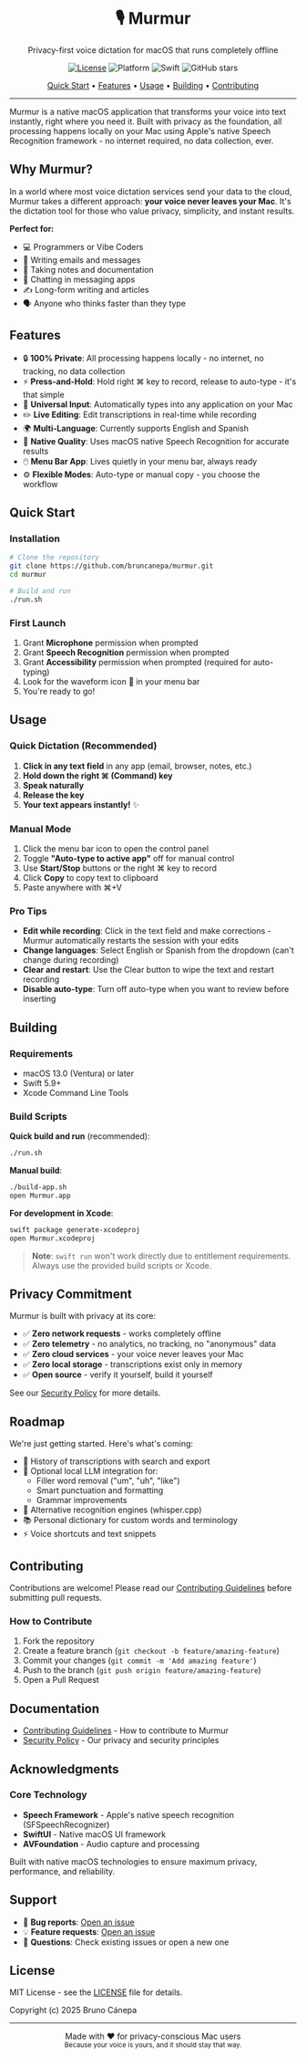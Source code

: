 <div align="center">
  <h1>🎙️ Murmur</h1>
  <p>Privacy-first voice dictation for macOS that runs completely offline</p>

  [![License](https://img.shields.io/badge/License-MIT-blue.svg)](LICENSE)
  ![Platform](https://img.shields.io/badge/platform-macOS%2013.0%2B-brightgreen)
  ![Swift](https://img.shields.io/badge/Swift-5.9%2B-orange)
  ![GitHub stars](https://img.shields.io/github/stars/bruncanepa/murmur?style=social)

  <p>
    <a href="#quick-start">Quick Start</a> •
    <a href="#features">Features</a> •
    <a href="#usage">Usage</a> •
    <a href="#building">Building</a> •
    <a href="#contributing">Contributing</a>
  </p>
</div>

---

Murmur is a native macOS application that transforms your voice into text instantly, right where you need it. Built with privacy as the foundation, all processing happens locally on your Mac using Apple's native Speech Recognition framework - no internet required, no data collection, ever.

## Why Murmur?

In a world where most voice dictation services send your data to the cloud, Murmur takes a different approach: **your voice never leaves your Mac**. It's the dictation tool for those who value privacy, simplicity, and instant results.

**Perfect for:**
- 💻 Programmers or Vibe Coders
- 📧 Writing emails and messages
- 📝 Taking notes and documentation
- 💬 Chatting in messaging apps
- ✍️ Long-form writing and articles
- 🗣️ Anyone who thinks faster than they type

## Features

- 🔒 **100% Private**: All processing happens locally - no internet, no tracking, no data collection
- ⚡ **Press-and-Hold**: Hold right ⌘ key to record, release to auto-type - it's that simple
- 🎯 **Universal Input**: Automatically types into any application on your Mac
- ✏️ **Live Editing**: Edit transcriptions in real-time while recording
- 🌍 **Multi-Language**: Currently supports English and Spanish
- 🎤 **Native Quality**: Uses macOS native Speech Recognition for accurate results
- 🖱️ **Menu Bar App**: Lives quietly in your menu bar, always ready
- ⚙️ **Flexible Modes**: Auto-type or manual copy - you choose the workflow

## Quick Start

### Installation

```bash
# Clone the repository
git clone https://github.com/bruncanepa/murmur.git
cd murmur

# Build and run
./run.sh
```

### First Launch

1. Grant **Microphone** permission when prompted
2. Grant **Speech Recognition** permission when prompted
3. Grant **Accessibility** permission when prompted (required for auto-typing)
4. Look for the waveform icon 🌊 in your menu bar
5. You're ready to go!

## Usage

### Quick Dictation (Recommended)

1. **Click in any text field** in any app (email, browser, notes, etc.)
2. **Hold down the right ⌘ (Command) key**
3. **Speak naturally**
4. **Release the key**
5. **Your text appears instantly!** ✨

### Manual Mode

1. Click the menu bar icon to open the control panel
2. Toggle **"Auto-type to active app"** off for manual control
3. Use **Start/Stop** buttons or the right ⌘ key to record
4. Click **Copy** to copy text to clipboard
5. Paste anywhere with ⌘+V

### Pro Tips

- **Edit while recording**: Click in the text field and make corrections - Murmur automatically restarts the session with your edits
- **Change languages**: Select English or Spanish from the dropdown (can't change during recording)
- **Clear and restart**: Use the Clear button to wipe the text and restart recording
- **Disable auto-type**: Turn off auto-type when you want to review before inserting

## Building

### Requirements

- macOS 13.0 (Ventura) or later
- Swift 5.9+
- Xcode Command Line Tools

### Build Scripts

**Quick build and run** (recommended):
```bash
./run.sh
```

**Manual build**:
```bash
./build-app.sh
open Murmur.app
```

**For development in Xcode**:
```bash
swift package generate-xcodeproj
open Murmur.xcodeproj
```

> **Note**: `swift run` won't work directly due to entitlement requirements. Always use the provided build scripts or Xcode.

## Privacy Commitment

Murmur is built with privacy at its core:

- ✅ **Zero network requests** - works completely offline
- ✅ **Zero telemetry** - no analytics, no tracking, no "anonymous" data
- ✅ **Zero cloud services** - your voice never leaves your Mac
- ✅ **Zero local storage** - transcriptions exist only in memory
- ✅ **Open source** - verify it yourself, build it yourself

See our [Security Policy](SECURITY.md) for more details.

## Roadmap

We're just getting started. Here's what's coming:

- 📜 History of transcriptions with search and export
- 🤖 Optional local LLM integration for:
  - Filler word removal ("um", "uh", "like")
  - Smart punctuation and formatting
  - Grammar improvements
- 🔄 Alternative recognition engines (whisper.cpp)
- 📚 Personal dictionary for custom words and terminology
- ⚡ Voice shortcuts and text snippets

## Contributing

Contributions are welcome! Please read our [Contributing Guidelines](CONTRIBUTING.md) before submitting pull requests.

### How to Contribute

1. Fork the repository
2. Create a feature branch (`git checkout -b feature/amazing-feature`)
3. Commit your changes (`git commit -m 'Add amazing feature'`)
4. Push to the branch (`git push origin feature/amazing-feature`)
5. Open a Pull Request

## Documentation

- [Contributing Guidelines](CONTRIBUTING.md) - How to contribute to Murmur
- [Security Policy](SECURITY.md) - Our privacy and security principles

## Acknowledgments

### Core Technology
- **Speech Framework** - Apple's native speech recognition (SFSpeechRecognizer)
- **SwiftUI** - Native macOS UI framework
- **AVFoundation** - Audio capture and processing

Built with native macOS technologies to ensure maximum privacy, performance, and reliability.

## Support

- 🐛 **Bug reports**: [Open an issue](https://github.com/bruncanepa/murmur/issues)
- 💡 **Feature requests**: [Open an issue](https://github.com/bruncanepa/murmur/issues)
- 📖 **Questions**: Check existing issues or open a new one

## License

MIT License - see the [LICENSE](LICENSE) file for details.

Copyright (c) 2025 Bruno Cánepa

---

<div align="center">
  Made with ❤️ for privacy-conscious Mac users
  <br/>
  <sub>Because your voice is yours, and it should stay that way.</sub>
</div>
